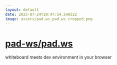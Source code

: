```yaml
---
layout: default
date: 2025-07-24T20:47:54.549322
image: assets/pad-ws_pad.ws_cropped.png
---
```


# [pad-ws/pad.ws](https://github.com/pad-ws/pad.ws)

whiteboard meets dev environment in your browser
